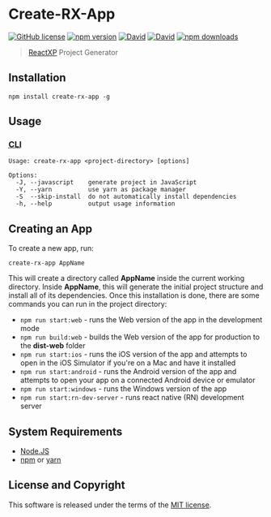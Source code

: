 # Create-RX-App

[![GitHub license](https://img.shields.io/badge/license-MIT-blue.svg?style=flat-square)](https://github.com/a-tarasyuk/create-rx-app/blob/master/LICENSE) [![npm version](https://img.shields.io/npm/v/create-rx-app.svg?style=flat-square)](https://www.npmjs.com/package/create-rx-app) [![David](https://img.shields.io/david/a-tarasyuk/create-rx-app.svg?style=flat-square)](https://github.com/a-tarasyuk/create-rx-app) [![David](https://img.shields.io/david/dev/a-tarasyuk/create-rx-app.svg?style=flat-square)](https://github.com/a-tarasyuk/create-rx-app) [![npm downloads](https://img.shields.io/npm/dm/create-rx-app.svg?style=flat-square)](https://www.npmjs.com/package/create-rx-app)

> [ReactXP](https://github.com/Microsoft/reactxp) Project Generator

## Installation

```shell
npm install create-rx-app -g
```

## Usage
### <abbr title="Command Line Interface">CLI</abbr>

```shell
Usage: create-rx-app <project-directory> [options]

Options:
  -J, --javascript    generate project in JavaScript
  -Y, --yarn          use yarn as package manager
  -S  --skip-install  do not automatically install dependencies
  -h, --help          output usage information
```

## Creating an App
To create a new app, run:

```shell
create-rx-app AppName
```

This will create a directory called **AppName** inside the current working directory. Inside **AppName**, this will generate the initial project structure and install all of its dependencies. Once this installation is done, there are some commands you can run in the project directory:

- `npm run start:web` - runs the Web version of the app in the development mode
- `npm run build:web` - builds the Web version of the app for production to the **dist-web** folder
- `npm run start:ios` - runs the iOS version of the app and attempts to open in the iOS Simulator if you're on a Mac and have it installed
- `npm run start:android` - runs the Android version of the app and attempts to open your app on a connected Android device or emulator
- `npm run start:windows` - runs the Windows version of the app
- `npm run start:rn-dev-server` - runs react native (RN) development server

## System Requirements
* [Node.JS](https://nodejs.org/)
* [npm](https://nodejs.org/en/download/package-manager/) or [yarn](https://yarnpkg.com/lang/en/docs/install/)

## License and Copyright

This software is released under the terms of the [MIT license](https://github.com/a-tarasyuk/create-rx-app/blob/master/LICENSE.md).
